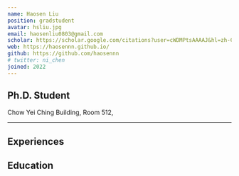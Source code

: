 ```yaml
---
name: Haosen Liu
position: gradstudent
avatar: hsliu.jpg
email: haosenliu0803@gmail.com
scholar: https://scholar.google.com/citations?user=cWDMPtsAAAAJ&hl=zh-CN
web: https://haosennn.github.io/
github: https://github.com/haosennn
# twitter: ni_chen
joined: 2022
---
```






## Ph.D. Student


<i class="fa fa-building"></i> Chow Yei Ching Building, Room 512, 

<hr>

## Experiences


## Education


